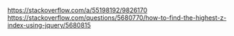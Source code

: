 https://stackoverflow.com/a/55198192/9826170
https://stackoverflow.com/questions/5680770/how-to-find-the-highest-z-index-using-jquery/5680815
